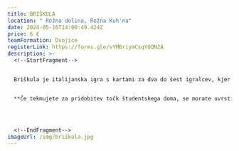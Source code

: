 ```yaml
---
title: BRIŠKULA
location: " Rožna dolina, Rožna Kuh'na"
date: 2024-05-16T14:00:49.424Z
price: 6 €
teamFormation: Dvojice
registerLink: https://forms.gle/vYM6riymCsqYGQN2A
description: >-
  <!--StartFragment-->


  Briškula je italijanska igra s kartami za dva do šest igralcev, kjer je potrebno dobro spremljati že odvržene karte ter s pomočjo predvidevanja nasprotnikovih kart taktično premagati tekmeca. Briškula vsako leto na Majskih igrah postreže z velikim številom udeležencev. Igra je namenjena vsem študentom, igralo pa se bo v parih, ki pa so lahko tudi mešani. Pari bodo razdeljeni v skupine po 4. Vsak bo igral z vsakim na eno dobljeno igro. Zmagovalci skupin bodo napredovali v izločilne boje. V skupinskem delu se igra na eno dobljeno igro, v nadaljevanju pa na dve dobljeni igri.


  **Če tekmujete za pridobitev točk študentskega doma, se morate uvrstiti med najboljše tri. Oba tekmovalca morata biti iz istega doma, da domu prineseta točke. V primeru, da par sestavljata stanovalca različnih domov, morata ob prijavi določiti, za kateri dom nabirata točke. Če je eden izmed dvojice stanovalec doma, drugi pa ni, dom prvega tekmovalca dobi točke, če se uvrstita med prve tri. Prve tri uvrščene dvojice prinesejo domu za 1. mesto 10 točk, 2. mesto 8 točk in 3. mesto 6 točk.**




  <!--EndFragment-->
imageUrl: /img/briškula.jpg
---
```

